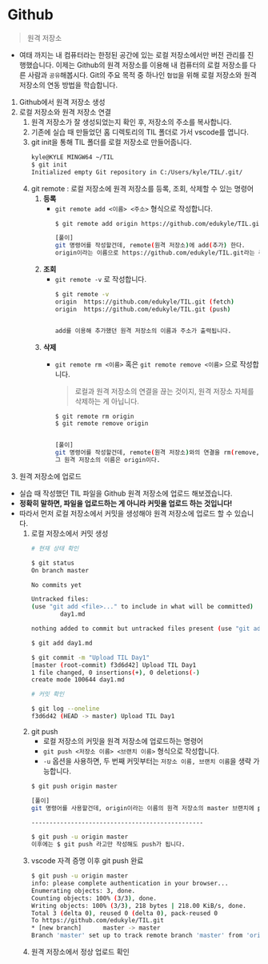 # Github

> 원격 저장소
- 여태 까지는 내 컴퓨터라는 한정된 공간에 있는 로컬 저장소에서만 버전 관리를 진행했습니다.
이제는 Github의 원격 저장소를 이용해 내 컴퓨터의 로컬 저장소를 다른 사람과 `공유`해봅시다.
Git의 주요 목적 중 하나인 `협업`을 위해 로컬 저장소와 원격 저장소의 연동 방법을 학습합니다.

1. Github에서 원격 저장소 생성
2. 로컬 저장소와 원격 저장소 연결
    1. 원격 저장소가 잘 생성되었는지 확인 후, 저장소의 주소를 복사합니다.
    2. 기존에 실습 때 만들었던 홈 디렉토리의 TIL 폴더로 가서 vscode를 엽니다.
    3. git init을 통해 TIL 폴더를 로컬 저장소로 만들어줍니다.
        ```bash
        kyle@KYLE MINGW64 ~/TIL
        $ git init
        Initialized empty Git repository in C:/Users/kyle/TIL/.git/
        ```
    4. git remote : 로컬 저장소에 원격 저장소를 등록, 조회, 삭제할 수 있는 명령어
       1. **등록**
          - `git remote add <이름> <주소>` 형식으로 작성합니다.
            ```bash
            $ git remote add origin https://github.com/edukyle/TIL.git

            [풀이]
            git 명령어를 작성할건데, remote(원격 저장소)에 add(추가) 한다.
            origin이라는 이름으로 https://github.com/edukyle/TIL.git라는 주소의 원격 저장소를
            ```
       2. **조회**
          - `git remote -v` 로 작성합니다.
            ```bash
            $ git remote -v
            origin  https://github.com/edukyle/TIL.git (fetch)
            origin  https://github.com/edukyle/TIL.git (push)


            add를 이용해 추가했던 원격 저장소의 이름과 주소가 출력됩니다.
            ```
       3. **삭제**
          - `git remote rm <이름>` 혹은 `git remote remove <이름>` 으로 작성합니다.
    
            > 로컬과 원격 저장소의 연결을 끊는 것이지, 원격 저장소 자체를 삭제하는 게 아닙니다.
            ```bash
            $ git remote rm origin
            $ git remote remove origin


            [풀이]
            git 명령어를 작성할건데, remote(원격 저장소)와의 연결을 rm(remove, 삭제) 한다.
            그 원격 저장소의 이름은 origin이다.
            ```
3. 원격 저장소에 업로드
- 실습 때 작성했던 TIL 파일을 Github 원격 저장소에 업로드 해보겠습니다.
- **정확히 말하면, 파일을 업로드하는 게 아니라 커밋을 업로드 하는 것입니다!**
- 따라서 먼저 로컬 저장소에서 커밋을 생성해야 원격 저장소에 업로드 할 수 있습니다.
    1. 로컬 저장소에서 커밋 생성
        ```bash
        # 현재 상태 확인

        $ git status
        On branch master

        No commits yet

        Untracked files:
        (use "git add <file>..." to include in what will be committed)
                day1.md

        nothing added to commit but untracked files present (use "git add" to track)
        ```
        ```bash
        $ git add day1.md
        ```
        ```bash
        $ git commit -m "Upload TIL Day1"
        [master (root-commit) f3d6d42] Upload TIL Day1
        1 file changed, 0 insertions(+), 0 deletions(-)
        create mode 100644 day1.md
        ```
        ```bash
        # 커밋 확인

        $ git log --oneline
        f3d6d42 (HEAD -> master) Upload TIL Day1
        ```
    2. git push
       - 로컬 저장소의 커밋을 원격 저장소에 업로드하는 명령어
       - `git push <저장소 이름> <브랜치 이름>` 형식으로 작성합니다.
       - `-u` 옵션을 사용하면, 두 번째 커밋부터는 `저장소 이름, 브랜치 이름`을 생략 가능합니다.
        ```bash
        $ git push origin master

        [풀이]
        git 명령어를 사용할건데, origin이라는 이름의 원격 저장소의 master 브랜치에 push 한다.

        ------------------------------------------------

        $ git push -u origin master
        이후에는 $ git push 라고만 작성해도 push가 됩니다.
        ```
    3. vscode 자격 증명 이후 git push 완료
        ```bash
        $ git push -u origin master
        info: please complete authentication in your browser...
        Enumerating objects: 3, done.
        Counting objects: 100% (3/3), done.
        Writing objects: 100% (3/3), 218 bytes | 218.00 KiB/s, done.
        Total 3 (delta 0), reused 0 (delta 0), pack-reused 0
        To https://github.com/edukyle/TIL.git
        * [new branch]      master -> master
        Branch 'master' set up to track remote branch 'master' from 'origin'.
        ```
    4. 원격 저장소에서 정상 업로드 확인